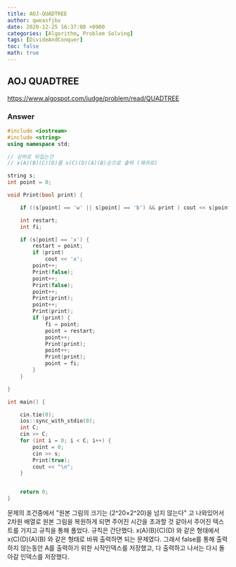 ```yaml
---
title: AOJ-QUADTREE
author: qweasfjbv
date: 2020-12-25 16:37:00 +0900
categories: [Algorithm, Problem Solving]
tags: [DivideAndConquer]
toc: false
math: true
---
```


## AOJ QUADTREE

<https://www.algospot.com/judge/problem/read/QUADTREE>

### Answer

```cpp
#include <iostream>
#include <string>
using namespace std;

// 상하로 뒤집는건
// x(A)(B)(C)(D)를 x(C)(D)(A)(B)순으로 출력 (재귀로)

string s;
int point = 0;

void Print(bool print) {

	if ((s[point] == 'w' || s[point] == 'b') && print ) cout << s[point];

	int restart;
	int fi;

	if (s[point] == 'x') {
		restart = point;
		if (print)
			cout << 'x';
		point++;
		Print(false);
		point++;
		Print(false);
		point++;
		Print(print);
		point++;
		Print(print);
		if (print) {
			fi = point;
			point = restart;
			point++;
			Print(print);
			point++;
			Print(print);
			point = fi;
		}
	}

}

int main() {

	cin.tie(0);
	ios::sync_with_stdio(0);
	int C;
	cin >> C;
	for (int i = 0; i < C; i++) {
		point = 0;
		cin >> s;
		Print(true);
		cout << "\n";
	}


	return 0;
}
```

문제의 조건중에서 "원본 그림의 크기는 \(2^20×2^20\)을 넘지 않는다" 고 나와있어서 2차원 배열로 원본 그림을 복원하게 되면 주어진 시간을 초과할 것 같아서 주어진 텍스트를 가지고 규칙을 통해 풀었다.
규칙은 간단했다. x(A)(B)(C)(D) 와 같은 형태에서 x(C)(D)(A)(B) 와 같은 형태로 바꿔 출력하면 되는 문제였다. 그래서 false를 통해 출력하지 않는동안 A를 출력하기 위한 시작인덱스를 저장했고, 다 출력하고 나서는 다시 돌아갈 인덱스를 저장했다.